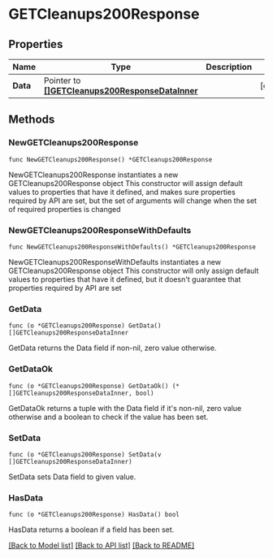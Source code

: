 # GETCleanups200Response

## Properties

Name | Type | Description | Notes
------------ | ------------- | ------------- | -------------
**Data** | Pointer to [**[]GETCleanups200ResponseDataInner**](GETCleanups200ResponseDataInner.md) |  | [optional] 

## Methods

### NewGETCleanups200Response

`func NewGETCleanups200Response() *GETCleanups200Response`

NewGETCleanups200Response instantiates a new GETCleanups200Response object
This constructor will assign default values to properties that have it defined,
and makes sure properties required by API are set, but the set of arguments
will change when the set of required properties is changed

### NewGETCleanups200ResponseWithDefaults

`func NewGETCleanups200ResponseWithDefaults() *GETCleanups200Response`

NewGETCleanups200ResponseWithDefaults instantiates a new GETCleanups200Response object
This constructor will only assign default values to properties that have it defined,
but it doesn't guarantee that properties required by API are set

### GetData

`func (o *GETCleanups200Response) GetData() []GETCleanups200ResponseDataInner`

GetData returns the Data field if non-nil, zero value otherwise.

### GetDataOk

`func (o *GETCleanups200Response) GetDataOk() (*[]GETCleanups200ResponseDataInner, bool)`

GetDataOk returns a tuple with the Data field if it's non-nil, zero value otherwise
and a boolean to check if the value has been set.

### SetData

`func (o *GETCleanups200Response) SetData(v []GETCleanups200ResponseDataInner)`

SetData sets Data field to given value.

### HasData

`func (o *GETCleanups200Response) HasData() bool`

HasData returns a boolean if a field has been set.


[[Back to Model list]](../README.md#documentation-for-models) [[Back to API list]](../README.md#documentation-for-api-endpoints) [[Back to README]](../README.md)


